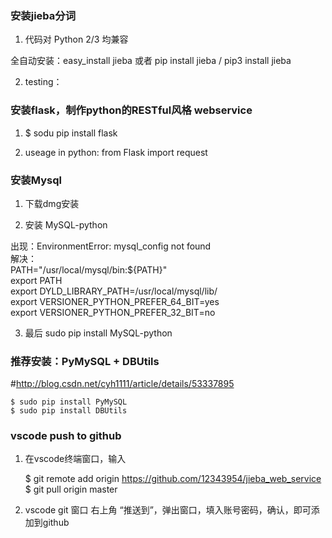 

### 安装jieba分词 ###

1. 代码对 Python 2/3 均兼容

全自动安装：easy_install jieba 或者 pip install jieba / pip3 install jieba

2. testing：


### 安装flask，制作python的RESTful风格 webservice ###

1. $ sodu pip install flask

2. useage in python:
	from Flask import request


### 安装Mysql ###
1. 下载dmg安装

2. 安装	MySQL-python

出现：EnvironmentError: mysql_config not found  
解决：  
PATH="/usr/local/mysql/bin:${PATH}"  
export PATH  
export DYLD_LIBRARY_PATH=/usr/local/mysql/lib/  
export VERSIONER_PYTHON_PREFER_64_BIT=yes  
export VERSIONER_PYTHON_PREFER_32_BIT=no  

3. 最后
sudo pip install MySQL-python  


### 推荐安装：PyMySQL + DBUtils ###

#http://blog.csdn.net/cyh1111/article/details/53337895

	$ sudo pip install PyMySQL
	$ sudo pip install DBUtils

### vscode push to github ###

1. 在vscode终端窗口，输入

	$ git remote add origin https://github.com/12343954/jieba_web_service
	$ git pull origin master

2. vscode git 窗口 右上角 “推送到”，弹出窗口，填入账号密码，确认，即可添加到github










